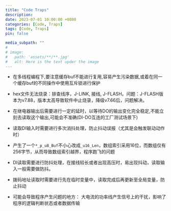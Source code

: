 ```yaml
---
title: "Code Traps"
description: 
date: 2023-07-01 10:00:00 +0800
categories: [Code, Traps]
tags: [Code, Traps]
pin: false

media_subpath: ""
#
# image:
#   path: 'assets/**/**.jpg'
#   alt: Here is the text upder the image
---
```


- 在多线程编程下,要注意缓存buf不能进行复用,容易产生污染数据,或着在同一个缓存buf的不同操作中使用互斥锁进行保护

- hex文件无法烧录：排查线序，J-LINK, 接线, J-FLASH。问题：J-FLASH版本为v7.88，版本太高导致软件中止烧录，降级v7.66后，问题解决。

- 在继电器输出后需要进行一定的延时，以等待DO的输出变化完全稳定,不能立刻去读取这个输出,可能会不准确(DI-DO互连的工厂测试场景下)

- 读取DI输入时需要进行多次消抖处理，防止抖动误报（尤其是会触发联动动作时）

- 产生了一个`*_p_u8_Buf`不小心改成`_u16_Len`，数组索引采用16位，而数组仅有256字节，从而导致数组索引越界，程序跑飞的问题

- DI读取需要进行防抖处理，在接线较长或者出现高压时，易出现抖动，读取输入一般需要做防抖。

- 拨码地址读取时需要进行先在临时变量中，读取完成后再更新至全局变量，防止抖动

- 可能会导致程序产生问题的地方： 大电流的功率线产生信号上的干扰，影响了程序的逻辑判断状态或者数据传输

